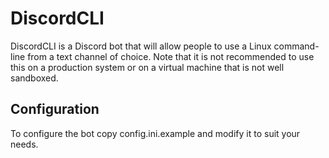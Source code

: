 # DiscordCLI
DiscordCLI is a Discord bot that will allow people to use a Linux command-line from
a text channel of choice.
Note that it is not recommended to use this on a production system or on a virtual
machine that is not well sandboxed.

## Configuration
To configure the bot copy config.ini.example and modify it to suit your needs.
